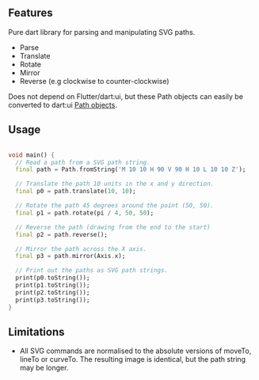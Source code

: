 ## Features

Pure dart library for parsing and manipulating SVG paths.

* Parse
* Translate
* Rotate
* Mirror
* Reverse (e.g clockwise to counter-clockwise)

Does not depend on Flutter/dart:ui, but these Path objects can easily be converted to dart:ui [Path objects](https://api.flutter.dev/flutter/dart-ui/Path-class.html).

## Usage

```dart

void main() {
  // Read a path from a SVG path string.
  final path = Path.fromString('M 10 10 H 90 V 90 H 10 L 10 10 Z');

  // Translate the path 10 units in the x and y direction.
  final p0 = path.translate(10, 10);

  // Rotate the path 45 degrees around the point (50, 50).
  final p1 = path.rotate(pi / 4, 50, 50);

  // Reverse the path (drawing from the end to the start)
  final p2 = path.reverse();

  // Mirror the path across the X axis.
  final p3 = path.mirror(Axis.x);

  // Print out the paths as SVG path strings.
  print(p0.toString());
  print(p1.toString());
  print(p2.toString());
  print(p3.toString());
}
```

## Limitations

* All SVG commands are normalised to the absolute versions of moveTo, lineTo or
  curveTo. The resulting image is identical, but the path string may be longer.
